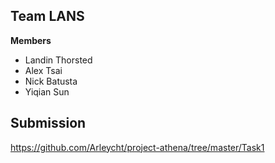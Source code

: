 ## Team LANS
**Members**
* Landin Thorsted
* Alex Tsai
* Nick Batusta
* Yiqian Sun

## Submission
https://github.com/Arleycht/project-athena/tree/master/Task1